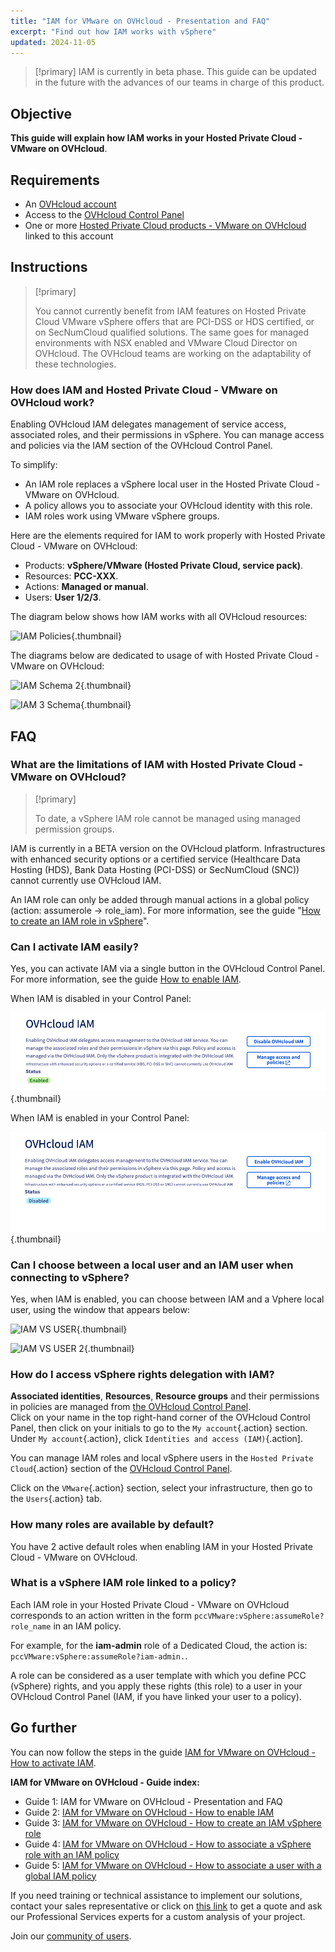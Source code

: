 ```yaml
---
title: "IAM for VMware on OVHcloud - Presentation and FAQ"
excerpt: "Find out how IAM works with vSphere"
updated: 2024-11-05
---
```


> [!primary]
> IAM is currently in beta phase. This guide can be updated in the future with the advances of our teams in charge of this product.
>

## Objective

**This guide will explain how IAM works in your Hosted Private Cloud - VMware on OVHcloud**.

## Requirements

- An [OVHcloud account](/pages/account_and_service_management/account_information/ovhcloud-account-creation)
- Access to the [OVHcloud Control Panel](/links/manager)
- One or more [Hosted Private Cloud products - VMware on OVHcloud](/links/hosted-private-cloud/vmware) linked to this account

## Instructions

> [!primary]
>
> You cannot currently benefit from IAM features on Hosted Private Cloud VMware vSphere offers that are PCI-DSS or HDS certified, or on SecNumCloud qualified solutions.
> The same goes for managed environments with NSX enabled and VMware Cloud Director on OVHcloud. The OVHcloud teams are working on the adaptability of these technologies.
>

### How does IAM and Hosted Private Cloud - VMware on OVHcloud work?

Enabling OVHcloud IAM delegates management of service access, associated roles, and their permissions in vSphere. You can manage access and policies via the IAM section of the OVHcloud Control Panel.

To simplify:

- An IAM role replaces a vSphere local user in the Hosted Private Cloud - VMware on OVHcloud.
- A policy allows you to associate your OVHcloud identity with this role.
- IAM roles work using VMware vSphere groups.

Here are the elements required for IAM to work properly with Hosted Private Cloud - VMware on OVHcloud:

- Products: **vSphere/VMware (Hosted Private Cloud, service pack)**.
- Resources: **PCC-XXX**.
- Actions: **Managed or manual**.
- Users: **User 1/2/3**.

The diagram below shows how IAM works with all OVHcloud resources:

![IAM Policies](images/iam_policies.png){.thumbnail}

The diagrams below are dedicated to usage of with Hosted Private Cloud - VMware on OVHcloud:

![IAM Schema 2](images/iam_vmware_schema_2.png){.thumbnail}

![IAM 3 Schema](images/iam_vmware_schema_3.png){.thumbnail}

## FAQ

### What are the limitations of IAM with Hosted Private Cloud - VMware on OVHcloud?

> [!primary]
>
> To date, a vSphere IAM role cannot be managed using managed permission groups.

IAM is currently in a BETA version on the OVHcloud platform. Infrastructures with enhanced security options or a certified service (Healthcare Data Hosting (HDS), Bank Data Hosting (PCI-DSS) or SecNumCloud (SNC)) cannot currently use OVHcloud IAM.

An IAM role can only be added through manual actions in a global policy (action: assumerole -> role_iam). For more information, see the guide "[How to create an IAM role in vSphere](/pages/hosted_private_cloud/hosted_private_cloud_powered_by_vmware/vmware_iam_role_policy)".


### Can I activate IAM easily?

Yes, you can activate IAM via a single button in the OVHcloud Control Panel. For more information, see the guide [How to enable IAM](/pages/hosted_private_cloud/hosted_private_cloud_powered_by_vmware/vmware_iam_activation).

When IAM is disabled in your Control Panel:

![IAM Activation Not Enabled](images/iam_enabled.png){.thumbnail}

When IAM is enabled in your Control Panel:

![IAM IAM Activation Enabled](images/iam_disabled.png){.thumbnail}

### Can I choose between a local user and an IAM user when connecting to vSphere?

Yes, when IAM is enabled, you can choose between IAM and a Vphere local user, using the window that appears below:

![IAM VS USER](images/iam_local_user_vs_iam.png){.thumbnail}

![IAM VS USER 2](images/iam_local_user_vs_iam_2.png){.thumbnail}

### How do I access vSphere rights delegation with IAM?

**Associated identities**, **Resources**, **Resource groups** and their permissions in policies are managed from [the OVHcloud Control Panel](/links/manager).<br>
Click on your name in the top right-hand corner of the OVHcloud Control Panel, then click on your initials to go to the `My account`{.action} section.<br>
Under `My account`{.action}, click `Identities and access (IAM)`{.action].

You can manage IAM roles and local vSphere users in the `Hosted Private Cloud`{.action} section of the [OVHcloud Control Panel](/links/manager).

Click on the `VMware`{.action} section, select your infrastructure, then go to the `Users`{.action} tab.

### How many roles are available by default?

You have 2 active default roles when enabling IAM in your Hosted Private Cloud - VMware on OVHcloud.

### What is a vSphere IAM role linked to a policy?

Each IAM role in your Hosted Private Cloud - VMware on OVHcloud corresponds to an action written in the form `pccVMware:vSphere:assumeRole?role_name` in an IAM policy.

For example, for the **iam-admin** role of a Dedicated Cloud, the action is: `pccVMware:vSphere:assumeRole?iam-admin.`.

A role can be considered as a user template with which you define PCC (vSphere) rights, and you apply these rights (this role) to a user in your OVHcloud Control Panel (IAM, if you have linked your user to a policy).

## Go further

You can now follow the steps in the guide [IAM for VMware on OVHcloud - How to activate IAM](/pages/hosted_private_cloud/hosted_private_cloud_powered_by_vmware/vmware_iam_activation).

**IAM for VMware on OVHcloud - Guide index:**

- Guide 1: IAM for VMware on OVHcloud - Presentation and FAQ
- Guide 2: [IAM for VMware on OVHcloud - How to enable IAM](/pages/hosted_private_cloud/hosted_private_cloud_powered_by_vmware/vmware_iam_activation)
- Guide 3: [IAM for VMware on OVHcloud - How to create an IAM vSphere role](/pages/hosted_private_cloud/hosted_private_cloud_powered_by_vmware/vmware_iam_role)
- Guide 4: [IAM for VMware on OVHcloud - How to associate a vSphere role with an IAM policy](/pages/hosted_private_cloud/hosted_private_cloud_powered_by_vmware/vmware_iam_role_policy)
- Guide 5: [IAM for VMware on OVHcloud - How to associate a user with a global IAM policy](/pages/hosted_private_cloud/hosted_private_cloud_powered_by_vmware/vmware_iam_user_policy)

If you need training or technical assistance to implement our solutions, contact your sales representative or click on [this link](/links/professional-services) to get a quote and ask our Professional Services experts for a custom analysis of your project.

Join our [community of users](/links/community).
